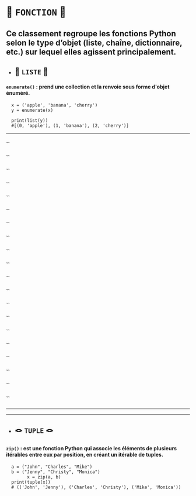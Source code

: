 # 🧩 `FONCTION` 🧩


## Ce classement regroupe les fonctions Python selon le type d’objet (liste, chaîne, dictionnaire, etc.) sur lequel elles agissent principalement.  

* ##  📑 `LISTE` 📑
#### `enumerate()` : prend une collection et la renvoie sous forme d'objet énuméré.
      x = ('apple', 'banana', 'cherry')
      y = enumerate(x)

      print(list(y))
      #[(0, 'apple'), (1, 'banana'), (2, 'cherry')]

---




#### ``
#### ``
#### ``
#### ``
#### ``
#### ``
#### ``
#### ``
#### ``
#### ``
#### ``
#### ``
#### ``
#### ``
#### ``
#### ``
#### ``
#### ``
#### ``
#### ``



---
---

* ## 🪢 `TUPLE` 🪢



#### `zip()` : est une fonction Python qui associe les éléments de plusieurs itérables entre eux par position, en créant un itérable de tuples.
      a = ("John", "Charles", "Mike")
      b = ("Jenny", "Christy", "Monica")
            x = zip(a, b)
      print(tuple(x))
      # (('John', 'Jenny'), ('Charles', 'Christy'), ('Mike', 'Monica'))
